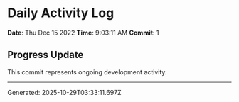 # Daily Activity Log

**Date**: Thu Dec 15 2022
**Time**: 9:03:11 AM
**Commit**: 1

## Progress Update

This commit represents ongoing development activity.

---
Generated: 2025-10-29T03:33:11.697Z
